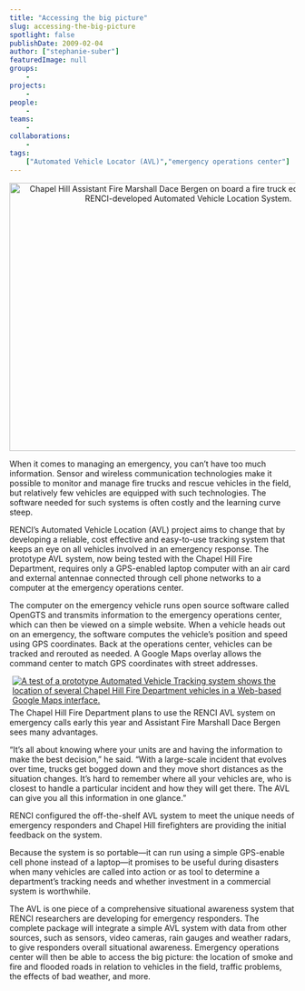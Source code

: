 ```yaml
---
title: "Accessing the big picture"
slug: accessing-the-big-picture
spotlight: false
publishDate: 2009-02-04
author: ["stephanie-suber"]
featuredImage: null
groups:
    - 
projects:
    - 
people:
    - 
teams: 
    - 
collaborations:
    - 
tags:
    ["Automated Vehicle Locator (AVL)","emergency operations center"]
---
```

<p style="text-align: center;"><a title="Chapel Hill Assistant Fire Marshall Dace Bergen on board a fire truck equipped with the RENCI-developed Automated Vehicle Location System." href="https://www.renci.org/wp-content/uploads/2009/02/avl_intruck.jpg"><img class="aligncenter size-large wp-image-2265" title="Chapel Hill Assistant Fire Marshall Dace Bergen on board a fire truck equipped with the RENCI-developed Automated Vehicle Location System." src="https://www.renci.org/wp-content/uploads/2009/02/avl_intruck-630x472.jpg" alt="Chapel Hill Assistant Fire Marshall Dace Bergen on board a fire truck equipped with the RENCI-developed Automated Vehicle Location System." width="630" height="472" /></a></p>

<p>When it comes to managing an emergency, you can’t have too much information. Sensor and wireless communication technologies make it possible to monitor and manage fire trucks and rescue vehicles in the field, but relatively few vehicles are equipped with such technologies. The software needed for such systems is often costly and the learning curve steep. <!--more--></p>

<p>RENCI’s Automated Vehicle Location (AVL) project aims to change that by developing a reliable, cost effective and easy-to-use tracking system that keeps an eye on all vehicles involved in an emergency response.  The prototype AVL system, now being tested with the Chapel Hill Fire Department, requires only a GPS-enabled laptop computer with an air card and external antennae connected through cell phone networks to a computer at the emergency operations center.</p>

<p>The computer on the emergency vehicle runs open source software called OpenGTS and transmits information to the emergency operations center, which can then be viewed on a simple website. When a vehicle heads out on an emergency, the software computes the vehicle’s position and speed using GPS coordinates. Back at the operations center, vehicles can be tracked and rerouted as needed.  A Google Maps overlay allows the command center to match GPS coordinates with street addresses.</p>

<p><a title="A test of a prototype Automated Vehicle Tracking system shows the location of several Chapel Hill Fire Department vehicles in a Web-based Google Maps interface." href="https://www.renci.org/wp-content/uploads/2009/02/em-track-chfd.jpg"><img class="alignright size-medium wp-image-2267" style="margin-left: 5px; margin-bottom: 5px;" title="A test of a prototype Automated Vehicle Tracking system shows the location of several Chapel Hill Fire Department vehicles in a Web-based Google Maps interface." src="https://www.renci.org/wp-content/uploads/2009/02/em-track-chfd-274x300.jpg" alt="A test of a prototype Automated Vehicle Tracking system shows the location of several Chapel Hill Fire Department vehicles in a Web-based Google Maps interface." /></a>The Chapel Hill Fire Department plans to use the RENCI AVL system on emergency calls early this year and Assistant Fire Marshall Dace Bergen sees many advantages.</p>

<p>“It’s all about knowing where your units are and having the information to make the best decision,” he said. “With a large-scale incident that evolves over time, trucks get bogged down and they move short distances as the situation changes. It’s hard to remember where all your vehicles are, who is closest to handle a particular incident and how they will get there. The AVL can give you all this information in one glance.”</p>

<p>RENCI configured the off-the-shelf AVL system to meet the unique needs of emergency responders and Chapel Hill firefighters are providing the initial feedback on the system.</p>

<p>Because the system is so portable—it can run using a simple GPS-enable cell phone instead of a laptop—it promises to be useful during disasters when many vehicles are called into action or as tool to determine a department’s tracking needs and whether investment in a commercial system is worthwhile.</p>

<p>The AVL is one piece of a comprehensive situational awareness system that RENCI researchers are developing for emergency responders. The complete package will integrate a simple AVL system with data from other sources, such as sensors, video cameras, rain gauges and weather radars, to give responders overall situational awareness. Emergency operations center will then be able to access the big picture: the location of smoke and fire and flooded roads in relation to vehicles in the field, traffic problems, the effects of bad weather, and more.</p>
